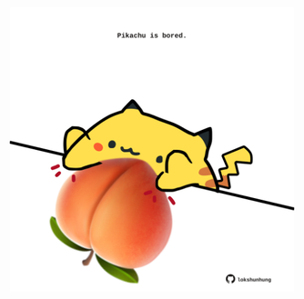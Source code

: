 <!-- built at 17/03/2023, 23:00:53 UTC -->
<p align="center">
  <img width="500" height="500" src="./ReadmeImage.svg">
</p>
